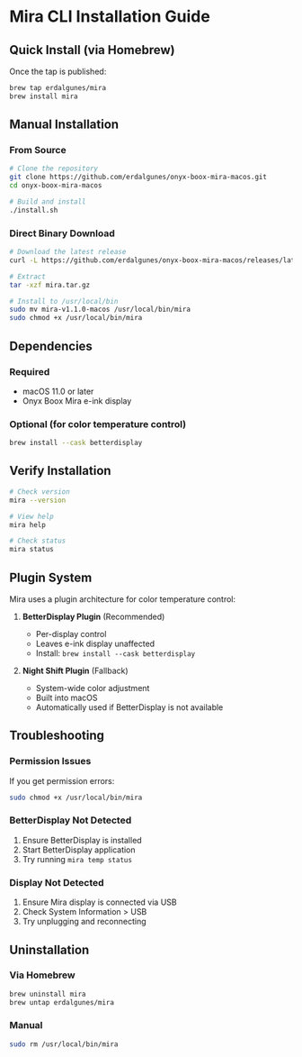 # Mira CLI Installation Guide

## Quick Install (via Homebrew)

Once the tap is published:
```bash
brew tap erdalgunes/mira
brew install mira
```

## Manual Installation

### From Source
```bash
# Clone the repository
git clone https://github.com/erdalgunes/onyx-boox-mira-macos.git
cd onyx-boox-mira-macos

# Build and install
./install.sh
```

### Direct Binary Download
```bash
# Download the latest release
curl -L https://github.com/erdalgunes/onyx-boox-mira-macos/releases/latest/download/mira-v1.1.0-macos.tar.gz -o mira.tar.gz

# Extract
tar -xzf mira.tar.gz

# Install to /usr/local/bin
sudo mv mira-v1.1.0-macos /usr/local/bin/mira
sudo chmod +x /usr/local/bin/mira
```

## Dependencies

### Required
- macOS 11.0 or later
- Onyx Boox Mira e-ink display

### Optional (for color temperature control)
```bash
brew install --cask betterdisplay
```

## Verify Installation

```bash
# Check version
mira --version

# View help
mira help

# Check status
mira status
```

## Plugin System

Mira uses a plugin architecture for color temperature control:

1. **BetterDisplay Plugin** (Recommended)
   - Per-display control
   - Leaves e-ink display unaffected
   - Install: `brew install --cask betterdisplay`

2. **Night Shift Plugin** (Fallback)
   - System-wide color adjustment
   - Built into macOS
   - Automatically used if BetterDisplay is not available

## Troubleshooting

### Permission Issues
If you get permission errors:
```bash
sudo chmod +x /usr/local/bin/mira
```

### BetterDisplay Not Detected
1. Ensure BetterDisplay is installed
2. Start BetterDisplay application
3. Try running `mira temp status`

### Display Not Detected
1. Ensure Mira display is connected via USB
2. Check System Information > USB
3. Try unplugging and reconnecting

## Uninstallation

### Via Homebrew
```bash
brew uninstall mira
brew untap erdalgunes/mira
```

### Manual
```bash
sudo rm /usr/local/bin/mira
```